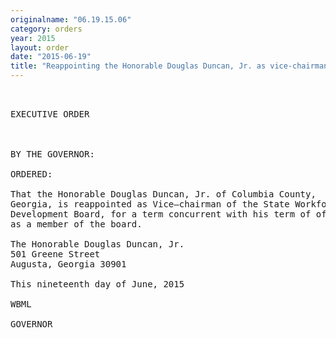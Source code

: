 ```yaml
---
originalname: "06.19.15.06"
category: orders
year: 2015
layout: order
date: "2015-06-19"
title: "Reappointing the Honorable Douglas Duncan, Jr. as vice-chairman of the State Workforce Development Board"
---
```

<pre>
 

EXECUTIVE ORDER

 

BY THE GOVERNOR:

ORDERED:

That the Honorable Douglas Duncan, Jr. of Columbia County,
Georgia, is reappointed as Vice—chairman of the State Workforce
Development Board, for a term concurrent with his term of ofﬁce
as a member of the board.

The Honorable Douglas Duncan, Jr.
501 Greene Street
Augusta, Georgia 30901

This nineteenth day of June, 2015

WBML

GOVERNOR

 

 

</pre>
